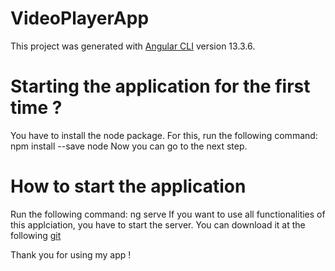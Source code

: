# VideoPlayerApp

This project was generated with [Angular CLI](https://github.com/angular/angular-cli) version 13.3.6.

# Starting the application for the first time ?

You have to install the node package.
For this, run the following command: npm install --save node
Now you can go to the next step.

# How to start the application

Run the following command: ng serve
If you want to use all functionalities of this applciation, you have to start
the server. You can download it at the following [git](https://github.com/Theo-DARONAT/VideoPlayerServer.git)

Thank you for using my app !
